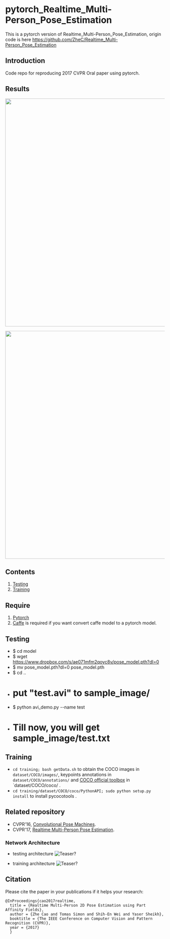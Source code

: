# pytorch_Realtime_Multi-Person_Pose_Estimation
This is a pytorch version of Realtime_Multi-Person_Pose_Estimation, origin code is here https://github.com/ZheC/Realtime_Multi-Person_Pose_Estimation 

## Introduction
Code repo for reproducing 2017 CVPR Oral paper using pytorch.  

## Results

<p align="left">
<img src="https://github.com/tensorboy/pytorch_Realtime_Multi-Person_Pose_Estimation/blob/master/readme/result1.gif", width="720">
</p>

<p align="left">
<img src="https://github.com/tensorboy/pytorch_Realtime_Multi-Person_Pose_Estimation/blob/master/readme/result2.gif", width="720">
</p>

## Contents
1. [Testing](#testing)
2. [Training](#training)

## Require
1. [Pytorch](http://pytorch.org/)
2. [Caffe](http://caffe.berkeleyvision.org/) is required if you want convert caffe model to a pytorch model.

## Testing
- $ cd model
- $ wget https://www.dropbox.com/s/ae071mfm2qoyc8v/pose_model.pth?dl=0
- $ mv pose_model.pth?dl=0 pose_model.pth
- $ cd ..
- # put "test.avi" to sample_image/
- $ python avi_demo.py --name test
- # Till now, you will get sample_image/test.txt

## Training
- `cd training; bash getData.sh` to obtain the COCO images in `dataset/COCO/images/`, keypoints annotations in `dataset/COCO/annotations/` and [COCO official toolbox](https://github.com/pdollar/coco) in `dataset/COCO/coco/ . 
- `cd training/dataset/COCO/coco/PythonAPI; sudo python setup.py install` to install pycocotools . 


## Related repository
- CVPR'16, [Convolutional Pose Machines](https://github.com/shihenw/convolutional-pose-machines-release).
- CVPR'17, [Realtime Multi-Person Pose Estimation](https://github.com/ZheC/Realtime_Multi-Person_Pose_Estimation).

### Network Architecture
- testing architecture
![Teaser?](https://github.com/tensorboy/pytorch_Realtime_Multi-Person_Pose_Estimation/blob/master/readme/pose.png)

- training architecture
![Teaser?](https://github.com/tensorboy/pytorch_Realtime_Multi-Person_Pose_Estimation/blob/master/readme/training_structure.png)

## Citation
Please cite the paper in your publications if it helps your research:    

    @InProceedings{cao2017realtime,
      title = {Realtime Multi-Person 2D Pose Estimation using Part Affinity Fields},
      author = {Zhe Cao and Tomas Simon and Shih-En Wei and Yaser Sheikh},
      booktitle = {The IEEE Conference on Computer Vision and Pattern Recognition (CVPR)},
      year = {2017}
      }
	  
